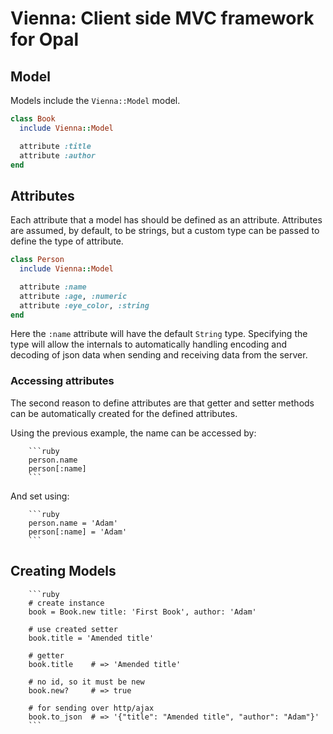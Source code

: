 # Vienna: Client side MVC framework for Opal

## Model

Models include the `Vienna::Model` model.

```ruby
class Book
  include Vienna::Model

  attribute :title
  attribute :author
end
```

## Attributes

Each attribute that a model has should be defined as an attribute.
Attributes are assumed, by default, to be strings, but a custom
type can be passed to define the type of attribute.

```ruby
class Person
  include Vienna::Model

  attribute :name
  attribute :age, :numeric
  attribute :eye_color, :string
end
```

Here the `:name` attribute will have the default `String` type. Specifying
the type will allow the internals to automatically handling encoding
and decoding of json data when sending and receiving data from the
server.

### Accessing attributes

The second reason to define attributes are that getter and setter methods
can be automatically created for the defined attributes.

Using the previous example, the name can be accessed by:

		```ruby
		person.name
		person[:name]
		```

And set using:

		```ruby
		person.name = 'Adam'
		person[:name] = 'Adam'
		```

## Creating Models

		```ruby
		# create instance
		book = Book.new title: 'First Book', author: 'Adam'

		# use created setter
		book.title = 'Amended title'

		# getter
		book.title    # => 'Amended title'

		# no id, so it must be new
		book.new?     # => true

		# for sending over http/ajax
		book.to_json  # => '{"title": "Amended title", "author": "Adam"}'
		```